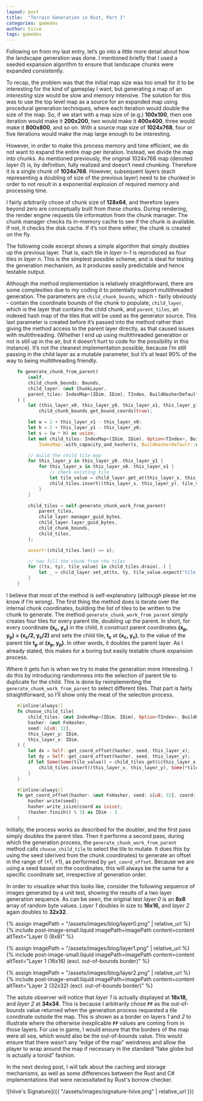 ```yaml
---
layout: post
title:  "Terrain Generation in Rust, Part 1"
categories: gamedev
author: hiive
tags: gamedev
---
```


Following on from my last entry, let’s go into a little more detail about how the landscape generation was done. 
I mentioned briefly that I used a seeded expansion algorithm to ensure that landscape chunks were expanded 
consistently.

To recap, the problem was that the initial map size was too small for it to be interesting for the kind of gameplay I 
want, but generating a map of an *interesting* size would be slow and memory intensive. The solution for this was to 
use the top level map as a source for an expanded map using procedural generation techniques, where each iteration 
would double the size of the map. So, if we start with a map size of (e.g.) **100x100**, then one iteration would make 
it **200x200**, two would make it **400x400**, three would make it **800x800**, and so on. With a source map size 
of **1024x768**, four or five iterations would make the map large enough to be interesting.

However, in order to make this process memory and time efficient, we do not want to expand the entire map per 
iteration. Instead, we divide the map into chunks. As mentioned previously, the original 1024x768 map 
(denoted *layer 0*) is, by definition, fully realized and doesn’t need chunking. Therefore it is a single chunk of 
**1024x768**. However, subsequent layers (each representing a doubling of size of the previous layer) need to be 
chunked in order to not result in a exponential explosion of required memory and processing time.

I fairly arbitrarily chose of chunk size of **128x64**, and therefore layers beyond zero are conceptually built from 
these chunks. During rendering, the render engine requests tile information from the chunk manager. The chunk manager 
checks its in-memory cache to see if the chunk is available. If not, it checks the disk cache. If it’s not there 
either, the chunk is created on the fly.

The following code excerpt shows a simple algorithm that simply doubles up the previous layer. That is, each tile 
in *layer n-1* is reproduced as four tiles in *layer n*. This is the simplest possible scheme, and is ideal for 
testing the generation mechanism, as it produces easily predictable and hence testable output.

Although the method implementation is relatively straightforward, there are some complexities due to my coding it 
to potentially support multithreaded generation. The parameters are `child_chunk_bounds`, which - fairly obviously - 
contain the coordinate bounds of the chunk to populate, `child_layer`, which is the layer that contains the child 
chunk, and `parent_tiles`, an indexed hash map of the tiles that will be used as the generator source. This last 
parameter is created before it’s passed into the method rather than giving the method access to the parent layer 
directly, as that caused issues with multithreading. (Whether I end up using multithreaded generation or not is still 
up in the air, but it doesn’t hurt to code for the possibility in this instance). It’s not the cleanest implementation 
possible, because I’m still passing in the child layer as a mutable parameter, but it’s at least 90% of the way to 
being multithreading friendly.

```rust
    fn generate_chunk_from_parent(
        &self,
        child_chunk_bounds: Bounds,
        child_layer: &mut ChunkLayer,
        parent_tiles: IndexMap<(IDim, IDim), TIndex, BuildHasherDefault<FxHasher>>,
    ) {
        let (this_layer_x0, this_layer_y0, this_layer_x1, this_layer_y1) =
            child_chunk_bounds.get_bound_coords(true);

        let w = 2 + this_layer_x1 - this_layer_x0;
        let h = 2 + this_layer_y1 - this_layer_y0;
        let s = (w * h) as usize;
        let mut child_tiles: IndexMap<(IDim, IDim), Option<TIndex>, BuildHasherDefault<FxHasher>> =
            IndexMap::with_capacity_and_hasher(s, BuildHasherDefault::default());

        // build the child tile map
        for this_layer_y in this_layer_y0..this_layer_y1 {
            for this_layer_x in this_layer_x0..this_layer_x1 {
                // check existing tile
                let tile_value = child_layer.get_at(this_layer_x, this_layer_y);
                child_tiles.insert((this_layer_x, this_layer_y), tile_value);
            }
        }

        child_tiles = self.generate_chunk_work_from_parent(
            parent_tiles,
            child_layer.manager_guid_bytes,
            child_layer.layer_guid_bytes,
            child_chunk_bounds,
            child_tiles,
        );

        assert!(child_tiles.len() <= s);

        // now fill the chunk from the tiles
        for ((tx, ty), tile_value) in child_tiles.drain(..) {
            let _ = child_layer.set_at(tx, ty, tile_value.expect("tile value not set"));
        }
    }
```
I believe that most of the method is self-explanatory (although please let me know if I’m wrong). The first thing the 
method does is iterate over the internal chunk coordinates, building the list of tiles to be written to the chunk to 
generate. The method `generate_chunk_work_from_parent` simply creates four tiles for every parent tile, doubling up the 
parent. In short, for every coordinate **(x<sub>c</sub>, y<sub>c</sub>)** in the child, it construct parent coordinates 
**(x<sub>p</sub>, y<sub>p</sub>) = (x<sub>c</sub>/2, y<sub>c</sub>/2)** and sets the child tile, **t<sub>c</sub>** at 
**(x<sub>c</sub>, y<sub>c</sub>)**, to the value of the parent tile **t<sub>p</sub>** at 
**(x<sub>p</sub>, y<sub>p</sub>)**. In other words, it doubles the parent layer. As I already stated, this makes for 
a boring but easily testable chunk expansion process.

Where it gets fun is when we try to make the generation more interesting. I do this by introducing randomness into 
the selection of parent tile to duplicate for the child.
This is done by reimplementing the `generate_chunk_work_from_parent` to select different tiles. That part is fairly 
straightforward, so I’ll show only the meat of the selection process.

```rust
    #[inline(always)]
    fn choose_child_tile(
        child_tiles: &mut IndexMap<(IDim, IDim), Option<TIndex>, BuildHasherDefault<FxHasher>>,
        hasher: &mut FxHasher,
        seed: &[u8; 32],
        this_layer_y: IDim,
        this_layer_x: IDim,
    ) {
        let dx = Self::get_coord_offset(hasher, seed, this_layer_x);
        let dy = Self::get_coord_offset(hasher, seed, this_layer_y);
        if let Some(Some(tile_value)) = child_tiles.get(&(this_layer_x + dx, this_layer_y + dy)) {
            child_tiles.insert((this_layer_x, this_layer_y), Some(*tile_value));
        }
    }

    #[inline(always)]
    fn get_coord_offset(hasher: &mut FxHasher, seed: &[u8; 32], coord: IDim) -> IDim {
        hasher.write(seed);
        hasher.write_isize(coord as isize);
        (hasher.finish() % 3) as IDim - 1
    }
```

Initially, the process works as described for the doubler, and the first pass simply doubles the parent tiles. 
Then it performs a second pass, during which the generation process, the `generate_chunk_work_from_parent` method 
calls `choose_child_tile` to select the tile to mutate. It does this by using the seed (derived from the chunk 
coordinates) to generate an offset in the range of (&plusmn;1, &plusmn;1), as performed by `get_coord_offset`. Because we 
are using a seed based on the coordinates, this will always be the same for a specific coordinate set, irrespective of 
generation order.

In order to visualize what this looks like, consider the following sequence of images generated by a unit test, 
showing the results of a two layer generation sequence. As can be seen, the original test *layer 0* is an **8x8** 
array of random byte values. *Layer 1* doubles in size to **16x16,** and *layer 2* again doubles to **32x32**.

[//]: # (# ![[layer0.png]])
[//]: # (![[layer1.png]])
[//]: # (![[layer2.png]])
<div>


{% assign imagePath = "/assets/images/blog/layer0.png" | relative_url %}
{% include post-image-small.liquid imagePath=imagePath content=content altText="Layer 0 (8x8)" %}


{% assign imagePath = "/assets/images/blog/layer1.png" | relative_url %}
{% include post-image-small.liquid imagePath=imagePath content=content 
    altText="Layer 1 (16x16) (excl. out-of-bounds border)" %}


{% assign imagePath = "/assets/images/blog/layer2.png" | relative_url %}
{% include post-image-small.liquid imagePath=imagePath content=content
altText="Layer 2 (32x32) (excl. out-of-bounds border)" %}
</div>

The astute observer will notice that *layer 1* is actually displayed at **18x18,** and *layer 2* at **34x34**. 
This is because I arbitrarily chose **`FF`** as the out-of-bounds value returned when the generation process requested 
a tile coordinate outside the map. This is shown as a border on layers *1* and *2* to illustrate where the otherwise 
inexplicable **`FF`** values are coming from in those layers. For use in game, I would ensure that the borders of the 
map were all sea, which would also be the out-of-bounds value. This would ensure that there wasn’t any “edge of the 
map” weirdness and allow the player to wrap around the map if necessary in the standard “fake globe but is actually 
a toroid” fashion.

In the next devlog post, I will talk about the caching and storage mechanisms, as well as some differences between the 
Rust and C# implementations that were necessitated by Rust's borrow checker.

![hiive's Signature]({{ "/assets/images/signature-hiive.png" | relative_url }})
